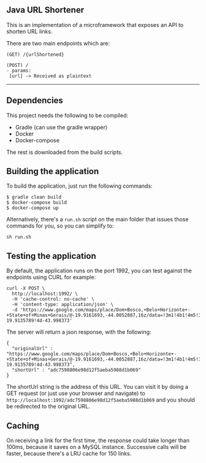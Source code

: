 ## Java URL Shortener

This is an implementation of a microframework that exposes an API to shorten URL links.

There are two main endpoints which are:
```
(GET) /{urlShortened}
```

```
(POST) /
- params:
 [url] -> Received as plaintext
```

----

## Dependencies

This project needs the following to be compiled:

* Gradle (can use the gradle wrapper)
* Docker
* Docker-compose

The rest is downloaded from the build scripts.

## Building the application

To build the application, just run the following commands:

```$xslt
$ gradle clean build
$ docker-compose build
$ docker-compose up
```

Alternatively, there's a `run.sh` script on the main folder that issues those commands for you, so you can simplify to:
```$xslt
sh run.sh
```

## Testing the application

By default, the application runs on the port 1992, you can test against the endpoints using CURL for example:

```$xslt
curl -X POST \
  http://localhost:1992/ \
  -H 'cache-control: no-cache' \
  -H 'content-type: application/json' \
  -d 'https://www.google.com/maps/place/Dom+Bosco,+Belo+Horizonte+-+State+of+Minas+Gerais/@-19.9161693,-44.0052887,16z/data=!3m1!4b1!4m5!3m4!1s0xa696ecd970a721:0xf7bc5ebeb1e7b42b!8m2!3d-19.9135789!4d-43.998373'
```

The server will return a json response, with the following:
```$xslt
{
  "originalUrl" : "https://www.google.com/maps/place/Dom+Bosco,+Belo+Horizonte+-+State+of+Minas+Gerais/@-19.9161693,-44.0052887,16z/data=!3m1!4b1!4m5!3m4!1s0xa696ecd970a721:0xf7bc5ebeb1e7b42b!8m2!3d-19.9135789!4d-43.998373",
  "shortUrl" : "adc7598806e98d12f5aeba5988d1b069"
}
```

The shortUrl string is the address of this URL. You can visit it by doing a GET request (or just use your browser and navigate) to
`http://localhost:1992/adc7598806e98d12f5aeba5988d1b069` and you should be redirected to the original URL. 

## Caching

On receiving a link for the first time, the response could take longer than 100ms, because it saves on a MySQL instance.
Successive calls will be faster, because there's a LRU cache for 150 links. 
